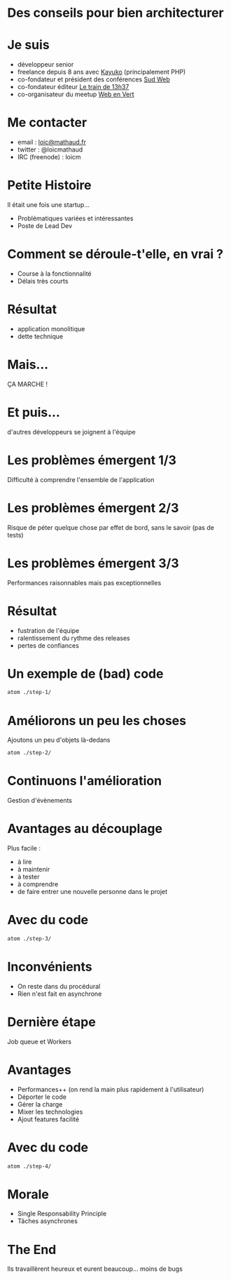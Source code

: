 # Des conseils pour bien architecturer

# Je suis

- développeur senior
- freelance depuis 8 ans avec [Kayuko](http://kayuko.com) (principalement PHP)
- co-fondateur et président des conférences [Sud Web](http://sudweb.fr)
- co-fondateur éditeur [Le train de 13h37](http://letrainde13h37.fr)
- co-organisateur du meetup [Web en Vert](http://webenvert.fr)

# Me contacter

- email : loic@mathaud.fr
- twitter : @loicmathaud
- IRC (freenode) : loicm

# Petite Histoire

Il était une fois une startup…

- Problématiques variées et intéressantes
- Poste de Lead Dev

# Comment se déroule-t'elle, en vrai ?

- Course à la fonctionnalité
- Délais très courts

# Résultat

- application monolitique
- dette technique

# Mais…

ÇA MARCHE !

# Et puis…

d'autres développeurs se joignent à l'équipe

# Les problèmes émergent 1/3

Difficulté à comprendre l'ensemble de l'application

# Les problèmes émergent 2/3

Risque de péter quelque chose par effet de bord, sans le savoir (pas de tests)

# Les problèmes émergent 3/3

Performances raisonnables mais pas exceptionnelles

# Résultat

- fustration de l'équipe
- ralentissement du rythme des releases
- pertes de confiances

# Un exemple de (bad) code

```bash
atom ./step-1/
```

# Améliorons un peu les choses

Ajoutons un peu d'objets là-dedans

```bash
atom ./step-2/
```

# Continuons l'amélioration

Gestion d'évènements

# Avantages au découplage

Plus facile :

- à lire
- à maintenir
- à tester
- à comprendre
- de faire entrer une nouvelle personne dans le projet

# Avec du code

```bash
atom ./step-3/
```
# Inconvénients

- On reste dans du procédural
- Rien n'est fait en asynchrone

# Dernière étape

Job queue et Workers

# Avantages

- Performances++ (on rend la main plus rapidement à l'utilisateur)
- Déporter le code
- Gérer la charge
- Mixer les technologies
- Ajout features facilité

# Avec du code

```bash
atom ./step-4/
```

# Morale

- Single Responsability Principle
- Tâches asynchrones

# The End

Ils travaillèrent heureux et eurent beaucoup… moins de bugs